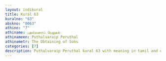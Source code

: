 ```yaml
---
layout: indikural
title: Kural 63
kuralno: "63"
abskno: "0063"
athino: "7"
athiname: புதல்வரைப் பெறுதல்
athinameen: Puthalvaraip Peruthal
athinametr: The Obtaining of Sons
categories: [7]
description: Puthalvaraip Peruthal kural 63 with meaning in tamil and english 
---
```


